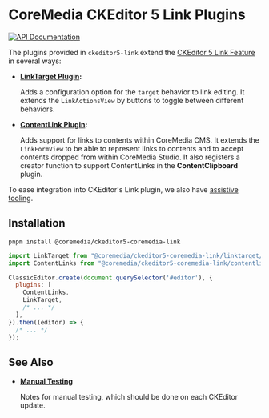 # CoreMedia CKEditor 5 Link Plugins

[![API Documentation][badge:docs:api]][api:ckeditor-plugins]

The plugins provided in `ckeditor5-link` extend the
[CKEditor 5 Link Feature][cke5:docs:link:feature] in several ways:

* **[LinkTarget Plugin](src/linktarget/README.md):**

  Adds a configuration option for the `target` behavior to link editing. It
  extends the `LinkActionsView` by buttons to toggle between different
  behaviors.

* **[ContentLink Plugin](src/contentlink/README.md):**

  Adds support for links to contents within CoreMedia CMS. It extends
  the `LinkFormView` to be able to represent links to contents and to accept
  contents dropped from within CoreMedia Studio. It also registers a creator
  function to support ContentLinks in the **ContentClipboard** plugin.

To ease integration into CKEditor's Link plugin, we also have [assistive
tooling](src/link/README.md).

## Installation

```text
pnpm install @coremedia/ckeditor5-coremedia-link
```

```javascript
import LinkTarget from "@coremedia/ckeditor5-coremedia-link/linktarget/LinkTarget";
import ContentLinks from "@coremedia/ckeditor5-coremedia-link/contentlink/ContentLinks";

ClassicEditor.create(document.querySelector('#editor'), {
  plugins: [
    ContentLinks,
    LinkTarget,
    /* ... */
  ],
}).then((editor) => {
  /* ... */
});
```

## See Also

* **[Manual Testing][]**

    Notes for manual testing, which should be done on each CKEditor update.

<!-- ======================================================== [ References ] -->

[cke5:docs:link:feature]: <https://ckeditor.com/docs/ckeditor5/latest/features/link.html> "Link - CKEditor 5 Documentation"
[Manual Testing]: <./TESTING.md>
[badge:docs:api]: <https://img.shields.io/badge/docs-%F0%9F%93%83%20API-informational?style=for-the-badge>
[api:ckeditor-plugins]: <https://coremedia.github.io/ckeditor-plugins/docs/api/modules/ckeditor5_coremedia_link.html> "Module ckeditor5-coremedia-link"
